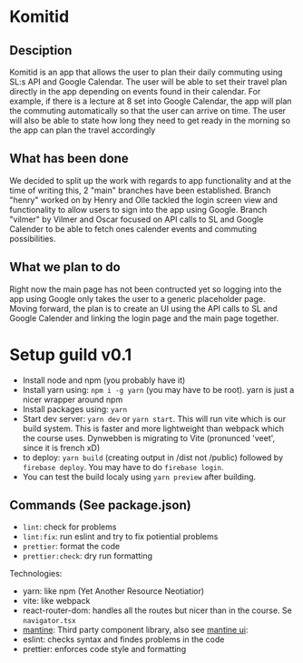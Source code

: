 # Komitid

## Desciption
Komitid is an app that allows the user to plan their daily commuting using SL:s API and Google Calendar. The user will be able to set their travel plan directly in the app depending on events found in their calendar. For example, if there is a lecture at 8 set into Google Calendar, the app will plan the
commuting automatically so that the user can arrive on time. The user will also be able to state how long they need to get ready in the morning so the app can plan the travel accordingly

## What has been done
We decided to split up the work with regards to app functionality and at the time of writing this, 2 "main" branches have been established. Branch "henry" worked on by Henry and Olle tackled the login screen view and functionality to allow users to sign into the app using Google. Branch "vilmer" by Vilmer and Oscar focused on API calls to SL and Google Calender to be able to fetch ones calender events and commuting possibilities. 

## What we plan to do
Right now the main page has not been contructed yet so logging into the app using Google only takes the user to a generic placeholder page. Moving forward, the plan is to create an UI using the API calls to SL and Google Calender and linking the login page and the main page together.


# Setup guild v0.1

- Install node and npm (you probably have it)
- Install yarn using: `npm i -g yarn` (you may have to be root). yarn is just a nicer wrapper around npm
- Install packages using: `yarn`
- Start dev server: `yarn dev` or `yarn start`. This will run vite which is our build system. This is faster and more lightweight than webpack which the course uses. Dynwebben is migrating to Vite (pronunced 'veet', since it is french xD)
- to deploy: `yarn build` (creating output in /dist not /public) followed by `firebase deploy`. You may have to do `firebase login`.
- You can test the build localy using `yarn preview` after building.

## Commands (See package.json)

- `lint`: check for problems
- `lint:fix`: run eslint and try to fix potiential problems
- `prettier`: format the code
- `prettier:check`: dry run formatting

Technologies:

- yarn: like npm (Yet Another Resource Neotiatior)
- vite: like webpack
- react-router-dom: handles all the routes but nicer than in the course. Se `navigator.tsx`
- [mantine](https://mantine.dev): Third party component library, also see [mantine ui](https://ui.mantine.dev):
- eslint: checks syntax and findes problems in the code
- prettier: enforces code style and formatting
